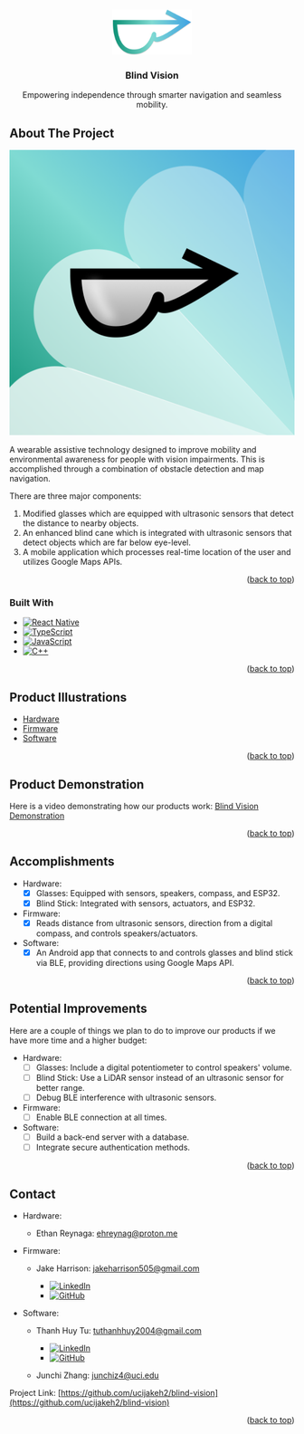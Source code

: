 
<!-- Improved compatibility of back to top link: See: https://github.com/othneildrew/Best-README-Template/pull/73 -->
<a id="readme-top"></a>
<!--
*** Thanks for checking out the Best-README-Template. If you have a suggestion
*** that would make this better, please fork the repo and create a pull request
*** or simply open an issue with the tag "enhancement".
*** Don't forget to give the project a star!
*** Thanks again! Now go create something AMAZING! :D
-->



<!-- PROJECT SHIELDS -->
<!--
*** I'm using markdown "reference style" links for readability.
*** Reference links are enclosed in brackets [ ] instead of parentheses ( ).
*** See the bottom of this document for the declaration of the reference variables
*** for contributors-url, forks-url, etc. This is an optional, concise syntax you may use.
*** https://www.markdownguide.org/basic-syntax/#reference-style-links
-->


<!-- PROJECT LOGO -->
<br />
<div align="center">
  <a href="https://github.com/ucijakeh2/blind-vision">
    <img src="images/logo.png" alt="Logo" width="140" height="80">
  </a>

<h3 align="center">Blind Vision</h3>

  <p align="center">
    Empowering independence through smarter navigation and seamless mobility.
  </p>
</div>



<!-- TABLE OF CONTENTS -->
<!-- <details>
  <summary>Table of Contents</summary>
  <ol>
    <li>
      <a href="#about-the-project">About The Project</a>
      <ul>
        <li><a href="#built-with">Built With</a></li>
      </ul>
    </li>
    <li>
      <a href="#getting-started">Getting Started</a>
      <ul>
        <li><a href="#prerequisites">Prerequisites</a></li>
        <li><a href="#installation">Installation</a></li>
      </ul>
    </li>
    <li><a href="#usage">Usage</a></li>
    <li><a href="#roadmap">Roadmap</a></li>
    <li><a href="#contributing">Contributing</a></li>
    <li><a href="#license">License</a></li>
    <li><a href="#contact">Contact</a></li>
    <li><a href="#acknowledgments">Acknowledgments</a></li>
  </ol>
</details> -->



<!-- ABOUT THE PROJECT -->
## About The Project

[![Blind Vision Icon][blind-vision-icon]](https://github.com/ucijakeh2/blind-vision)

<!-- Here's a blank template to get started. To avoid retyping too much info, do a search and replace with your text editor for the following: `github_username`, `repo_name`, `twitter_handle`, `linkedin_username`, `email_client`, `email`, `project_title`, `project_description`, `project_license` -->

A wearable assistive technology designed to improve mobility and environmental awareness for people with vision impairments. This is accomplished through a combination of obstacle detection and map navigation.

There are three major components:
1. Modified glasses which are equipped with ultrasonic sensors that detect the distance to nearby objects.
2. An enhanced blind cane which is integrated with ultrasonic sensors that detect objects which are far below eye-level.
3. A mobile application which processes real-time location of the user and utilizes Google Maps APIs.


<p align="right">(<a href="#readme-top">back to top</a>)</p>



### Built With

* [![React Native][React-Native]][React-Native-url]
* [![TypeScript][Type-Script]][Type-Script-url]
* [![JavaScript][Java-Script]][Java-Script-url]
* [![C++][C-plus-plus]][C-plus-plus-url]

<p align="right">(<a href="#readme-top">back to top</a>)</p>



<!-- GETTING STARTED -->
<!-- ## Getting Started

This is an example of how you may give instructions on setting up your project locally.
To get a local copy up and running follow these simple example steps.

### Prerequisites

This is an example of how to list things you need to use the software and how to install them.
* npm
  ```sh
  npm install npm@latest -g
  ```

### Installation

1. Get a free API Key at [https://example.com](https://example.com)
2. Clone the repo
   ```sh
   git clone https://github.com/github_username/repo_name.git
   ```
3. Install NPM packages
   ```sh
   npm install
   ```
4. Enter your API in `config.js`
   ```js
   const API_KEY = 'ENTER YOUR API';
   ```
5. Change git remote url to avoid accidental pushes to base project
   ```sh
   git remote set-url origin github_username/repo_name
   git remote -v # confirm the changes
   ```

<p align="right">(<a href="#readme-top">back to top</a>)</p> -->



<!-- USAGE EXAMPLES -->
<!-- ## Usage

Use this space to show useful examples of how a project can be used. Additional screenshots, code examples and demos work well in this space. You may also link to more resources.

_For more examples, please refer to the [Documentation](https://example.com)_

<p align="right">(<a href="#readme-top">back to top</a>)</p> -->

<!-- Product Illustrations -->
## Product Illustrations

* [Hardware](https://github.com/ucijakeh2/blind-vision/blob/main/hardware/README.md)
* [Firmware](https://github.com/ucijakeh2/blind-vision/blob/main/firmware/README.md)
* [Software](https://github.com/ucijakeh2/blind-vision/blob/main/software/README.md)
 
<p align="right">(<a href="#readme-top">back to top</a>)</p>



<!-- Product Demonstration -->
## Product Demonstration

Here is a video demonstrating how our products work: [Blind Vision Demonstration]()

<p align="right">(<a href="#readme-top">back to top</a>)</p>



<!-- ACCOMPLISHMENTS -->
## Accomplishments

* Hardware:
  - [x] Glasses: Equipped with sensors, speakers, compass, and ESP32.
  - [x] Blind Stick: Integrated with sensors, actuators, and ESP32.
        
* Firmware:
  - [x] Reads distance from ultrasonic sensors, direction from a digital compass, and controls speakers/actuators.
        
* Software:
  - [x] An Android app that connects to and controls glasses and blind stick via BLE, providing directions using Google Maps API.

<p align="right">(<a href="#readme-top">back to top</a>)</p>



<!-- POTENTIAL IMPROVEMENTS -->
## Potential Improvements

Here are a couple of things we plan to do to improve our products if we have more time and a higher budget:

* Hardware:
  - [ ] Glasses: Include a digital potentiometer to control speakers' volume.
  - [ ] Blind Stick: Use a LiDAR sensor instead of an ultrasonic sensor for better range.
  - [ ] Debug BLE interference with ultrasonic sensors.
        
* Firmware:
  - [ ] Enable BLE connection at all times.
        
* Software:
  - [ ] Build a back-end server with a database.
  - [ ] Integrate secure authentication methods.

<p align="right">(<a href="#readme-top">back to top</a>)</p>



<!-- LICENSE -->
<!-- ## License

Distributed under the project_license. See `LICENSE.txt` for more information.

<p align="right">(<a href="#readme-top">back to top</a>)</p> -->



<!-- CONTACT -->
## Contact

* Hardware:
  * Ethan Reynaga: ehreynag@proton.me
    
* Firmware:
  * Jake Harrison: jakeharrison505@gmail.com
    
    * [![LinkedIn][Linked-In]](https://www.linkedin.com/in/jake-harrison-0709b1218)
    * [![GitHub][Git-Hub]](https://github.com/ucijakeh2)
  
* Software:
  * Thanh Huy Tu: tuthanhhuy2004@gmail.com
    * [![LinkedIn][Linked-In]](https://www.linkedin.com/in/thanhhuytu)
    * [![GitHub][Git-Hub]](https://github.com/TuThanhHuy2124)
      
  * Junchi Zhang: junchiz4@uci.edu

Project Link: [https://github.com/ucijakeh2/blind-vision](https://github.com/ucijakeh2/blind-vision)

<p align="right">(<a href="#readme-top">back to top</a>)</p>



<!-- MARKDOWN LINKS & IMAGES -->
<!-- https://www.markdownguide.org/basic-syntax/#reference-style-links -->
[blind-vision-icon]: images/icon.png
[React-Native]: https://img.shields.io/badge/React%20Native-20232A?style=for-the-badge&logo=react&logoColor=61DAFB
[React-Native-url]: https://reactnative.dev/
[Type-Script]: https://img.shields.io/badge/TypeScript-3178C6?style=for-the-badge&logo=typescript&logoColor=fff
[Type-Script-url]: https://www.typescriptlang.org/
[Java-Script]: https://img.shields.io/badge/JavaScript-F7DF1E?style=for-the-badge&logo=javascript&logoColor=000
[Java-Script-url]: https://www.javascript.com/
[C-plus-plus]: https://img.shields.io/badge/C++-%2300599C.svg?style=for-the-badge&logo=c%2B%2B&logoColor=white
[C-plus-plus-url]: https://cplusplus.com/
[Linked-In]: https://custom-icon-badges.demolab.com/badge/LinkedIn-0A66C2?style=for-the-badge&logo=linkedin-white&logoColor=fff
[Git-Hub]: https://img.shields.io/badge/GitHub-%23121011.svg?style=for-the-badge&logo=github&logoColor=white
